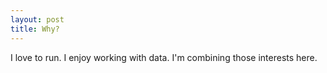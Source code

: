 ```yaml
---
layout: post
title: Why?
---
```


I love to run. I enjoy working with data. I'm combining those interests here.
